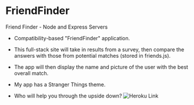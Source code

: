 # FriendFinder
Friend Finder - Node and Express Servers

* Compatibility-based "FriendFinder" application.
* This full-stack site will take in results from a survey, then compare the answers with those from potential matches (stored in friends.js). 
* The app will then display the name and picture of the user with the best overall match.

* My app has a Stranger Things theme.
* Who will help you through the upside down? ![Heroku Link](https://fast-citadel-45047.herokuapp.com/)
